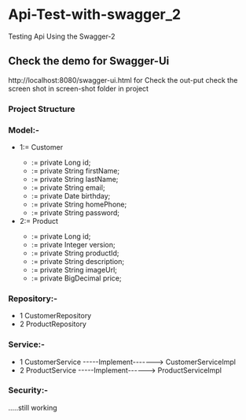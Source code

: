 # Api-Test-with-swagger_2
Testing Api Using the Swagger-2
## Check the demo for Swagger-Ui
http://localhost:8080/swagger-ui.html for Check the out-put check the screen shot in screen-shot folder in project
### Project Structure
<h3>Model:-</h3>
<ul>
  <li>1:= Customer</li>
  <ul>
    <li>:= private Long id;</li>
    <li>:= private String firstName;</li>
    <li>:= private String lastName;</li>
    <li>:= private String email;</li>
    <li>:= private Date birthday;</li>
    <li>:= private String homePhone;</li>
    <li>  := private String password;</li>
  </ul>
  <li>2:= Product</li>
  <ul>
    <li>:= private Long id;</li>
    <li>:= private Integer version;</li>
    <li>:= private String productId;</li>
    <li>:= private String description;</li>
    <li>:= private String imageUrl;</li>
    <li>:= private BigDecimal price;</li>
  </ul>
</ul>
<h3>Repository:-</h3>
<ul>
  <li>1  CustomerRepository</li>
  <li>2  ProductRepository</li>
</ul>
<h3>Service:-</h3>
<ul>
  <li>1  CustomerService -----Implement-------> CustomerServiceImpl</li>
  <li>2  ProductService  -----Implement------> ProductServiceImpl</li>
</ul>
<h3>Security:-</h3>
    .....still working
